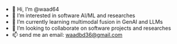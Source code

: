 - 👋 Hi, I’m @waad64
- 👀 I’m interested in software AI/ML and researches 
- 🌱 I’m currently learning multimodal fusion in GenAI and LLMs
- 💞️ I’m looking to collaborate on software projects and researches 
- 📫 send me an email: waadbd36@gmail.com



